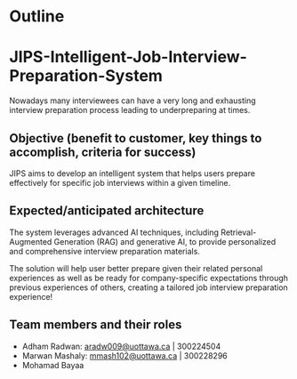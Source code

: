 # Outline

# JIPS-Intelligent-Job-Interview-Preparation-System

Nowadays many interviewees can have a very long and exhausting interview preparation process leading to underpreparing at times. 

## Objective (benefit to customer, key things to accomplish, criteria for success)

JIPS aims to develop an intelligent system that helps users prepare effectively for specific job interviews within a given timeline. 

## Expected/anticipated architecture
The system leverages advanced AI techniques, including Retrieval-Augmented Generation (RAG) and generative AI, to provide personalized and comprehensive interview preparation materials. 

The solution will help user better prepare given their related personal experiences as well as be ready for company-specific expectations through previous experiences of others, creating a tailored job interview preparation experience!

## Team members and their roles

- Adham Radwan: aradw009@uottawa.ca | 300224504
- Marwan Mashaly: mmash102@uottawa.ca | 300228296
- Mohamad Bayaa
